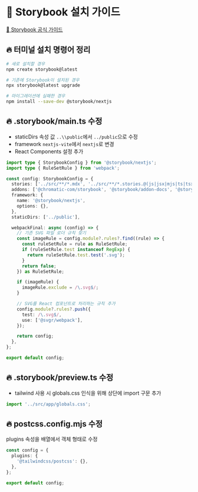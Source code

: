 # 📜 Storybook 설치 가이드

[🔗 Storybook 공식 가이드](https://storybook.js.org/docs/get-started/frameworks/nextjs)


## 🔥 터미널 설치 명령어 정리

```bash
# 새로 설치할 경우
npm create storybook@latest

# 기존에 Storybook이 설치된 경우
npx storybook@latest upgrade

# 마이그레이션에 실패한 경우
npm install --save-dev @storybook/nextjs
```

## 🔥 .storybook/main.ts 수정
- staticDirs 속성 값 `..\\public`에서 `../public`으로 수정
- framework `nextjs-vite`에서 `nextjs`로 변경
- React Components 설정 추가
```ts
import type { StorybookConfig } from '@storybook/nextjs';
import type { RuleSetRule } from 'webpack';

const config: StorybookConfig = {
  stories: ['../src/**/*.mdx', '../src/**/*.stories.@(js|jsx|mjs|ts|tsx)'],
  addons: ['@chromatic-com/storybook', '@storybook/addon-docs', '@storybook/addon-a11y'],
  framework: {
    name: '@storybook/nextjs',
    options: {},
  },
  staticDirs: ['../public'],

  webpackFinal: async (config) => {
    // 기존 SVG 파일 로더 규칙 찾기
    const imageRule = config.module?.rules?.find((rule) => {
      const ruleSetRule = rule as RuleSetRule;
      if (ruleSetRule.test instanceof RegExp) {
        return ruleSetRule.test.test('.svg');
      }
      return false;
    }) as RuleSetRule;

    if (imageRule) {
      imageRule.exclude = /\.svg$/;
    }

    // SVG를 React 컴포넌트로 처리하는 규칙 추가
    config.module?.rules?.push({
      test: /\.svg$/,
      use: ['@svgr/webpack'],
    });

    return config;
  },
};

export default config;

```

## 🔥 .storybook/preview.ts 수정

- tailwind 사용 시 globals.css 인식을 위해 상단에 import 구문 추가

```ts
import '../src/app/globals.css';
```

## 🔥 postcss.config.mjs 수정

plugins 속성을 배열에서 객체 형태로 수정

```ts
const config = {
  plugins: {
    '@tailwindcss/postcss': {},
  },
};

export default config;
```

